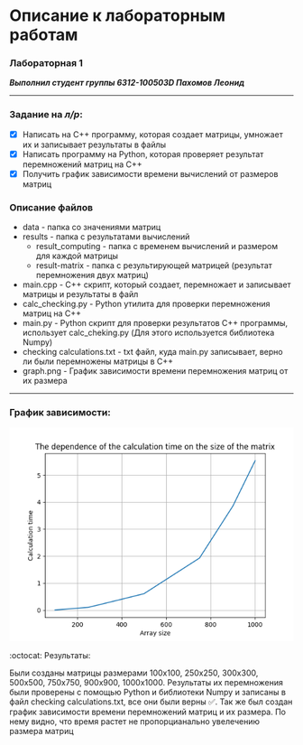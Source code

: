 # Описание к лабораторным работам
### Лабораторная 1
***Выполнил студент группы 6312-100503D Пахомов Леонид***
___

### Задание на *л/р*:

- [X] Написать на С++ программу, которая создает матрицы, умножает их и записывает результаты в файлы
- [X] Написать программу на Python, которая проверяет результат перемножений матриц на C++
- [X] Получить график зависимости времени вычислений от размеров матриц

### Описание файлов
+ data - папка со значениями матриц
+ results - папка с результатами вычислений
  + result_computing - папка с временем вычислений и размером для каждой матрицы
  + result-matrix - папка с результирующей матрицей (результат перемножения двух матриц)
+ main.cpp - С++ скрипт, который создает, перемножает и записывает матрицы и результаты в файл
+ calc_checking.py - Python утилита для проверки перемножения матриц на C++
+ main.py - Python скрипт для проверки результатов C++ программы, использует calc_cheking.py (Для этого используется библиотека Numpy)
+ checking calculations.txt - txt файл, куда main.py записывает, верно ли были перемножены матрицы в C++
+ graph.png - График зависимости времени перемножения матриц от их размера
___

### График зависимости:
![graph](graph.png)

:octocat: Результаты:

Были созданы матрицы размерами 100x100, 250x250, 300x300, 500x500, 750x750, 900x900, 1000x1000. Результаты их перемножения были проверены с помощью Python и библиотеки Numpy и записаны в файл checking calculations.txt, все они были верны :white_check_mark:. Так же был создан график зависимости времени перемножений матриц и их размера. По нему видно, что время растет не пропорцианально увелечению размера матриц